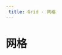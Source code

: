 ```yaml
---
 title: Grid - 网格
---
```


# 网格

<ClientOnly>
  <grid-demo-1></grid-demo-1>
  <grid-demo-2></grid-demo-2>
</ClientOnly>

  
